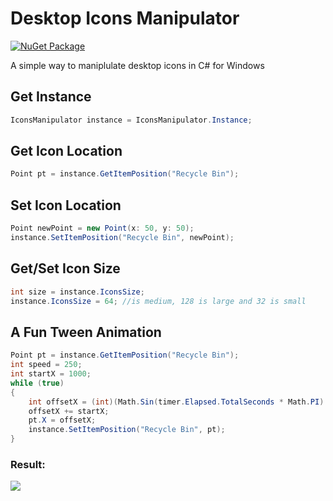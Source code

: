 # Desktop Icons Manipulator
[![NuGet Package][NuGet]][NuGet-url]

A simple way to maniplulate desktop icons in C# for Windows

## Get Instance
```cs
IconsManipulator instance = IconsManipulator.Instance;
```

## Get Icon Location
```cs
Point pt = instance.GetItemPosition("Recycle Bin");
```

## Set Icon Location
```cs
Point newPoint = new Point(x: 50, y: 50);
instance.SetItemPosition("Recycle Bin", newPoint);
```

## Get/Set Icon Size
```cs
int size = instance.IconsSize;
instance.IconsSize = 64; //is medium, 128 is large and 32 is small
```

## A Fun Tween Animation
```cs
Point pt = instance.GetItemPosition("Recycle Bin");
int speed = 250;
int startX = 1000;
while (true)
{
    int offsetX = (int)(Math.Sin(timer.Elapsed.TotalSeconds * Math.PI) * speed);
    offsetX += startX;
    pt.X = offsetX;
    instance.SetItemPosition("Recycle Bin", pt);
}
```

### Result:
![](https://github.com/zxopink/DesktopIconsManipulator/blob/main/DesktopIconsManipulator/iconmanipulator.gif)

[NuGet]: https://www.nuget.org/packages/DesktopIconsManipulator?color=blue
[NuGet-url]: https://www.nuget.org/packages/DesktopIconsManipulator
